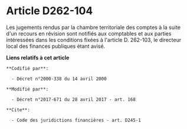 # Article D262-104

Les jugements rendus par la chambre territoriale des comptes à la suite d'un recours en révision sont notifiés aux comptables
et aux parties intéressées dans les conditions fixées à l'article D. 262-103, le directeur local des finances publiques étant
avisé.

**Liens relatifs à cet article**

	**Codifié par**:

	  - Décret n°2000-338 du 14 avril 2000

	**Modifié par**:

	  - Décret n°2017-671 du 28 avril 2017 - art. 168

	**Cite**:

	  - Code des juridictions financières - art. D245-1
